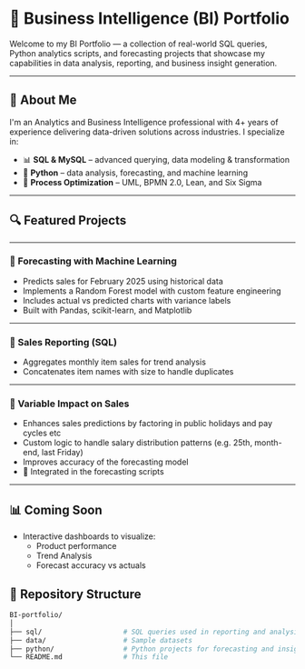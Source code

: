 # 🧠 Business Intelligence (BI) Portfolio

Welcome to my BI Portfolio — a collection of real-world SQL queries, Python analytics scripts, and forecasting projects that showcase my capabilities in data analysis, reporting, and business insight generation.

---

## 🚀 About Me

I'm an Analytics and Business Intelligence professional with 4+ years of experience delivering data-driven solutions across industries. I specialize in:

- 📊 **SQL & MySQL** – advanced querying, data modeling & transformation  
- 🐍 **Python** – data analysis, forecasting, and machine learning  
- 🧠 **Process Optimization** – UML, BPMN 2.0, Lean, and Six Sigma  

---

## 🔍 Featured Projects

---

### 📅 Forecasting with Machine Learning  
- Predicts sales for February 2025 using historical data  
- Implements a Random Forest model with custom feature engineering  
- Includes actual vs predicted charts with variance labels  
- Built with Pandas, scikit-learn, and Matplotlib  

---

### 🛒 Sales Reporting (SQL)
- Aggregates monthly item sales for trend analysis  
- Concatenates item names with size to handle duplicates  

---

### 📌 Variable Impact on Sales  
- Enhances sales predictions by factoring in public holidays and pay cycles etc
- Custom logic to handle salary distribution patterns (e.g. 25th, month-end, last Friday)  
- Improves accuracy of the forecasting model  
- 📁 Integrated in the forecasting scripts

---

## 📊 Coming Soon

- Interactive dashboards to visualize:
  - Product performance  
  - Trend Analysis
  - Forecast accuracy vs actuals  

## 📂 Repository Structure

```bash
BI-portfolio/
│
├── sql/                    # SQL queries used in reporting and analysis
├── data/                   # Sample datasets
├── python/                 # Python projects for forecasting and insights
└── README.md               # This file